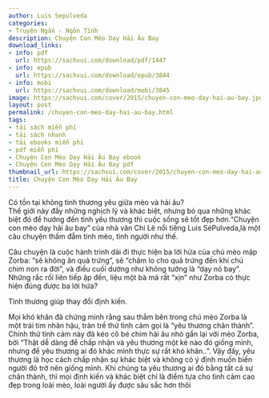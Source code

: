 ```yaml
---
author: Luis Sepulveda
categories:
- Truyện Ngắn - Ngôn Tình
description: Chuyện Con Mèo Dạy Hải Âu Bay
download_links:
- info: pdf
  url: https://sachvui.com/download/pdf/1447
- info: epub
  url: https://sachvui.com/download/epub/3844
- info: mobi
  url: https://sachvui.com/download/mobi/3845
image: https://sachvui.com/cover/2015/chuyen-con-meo-day-hai-au-bay.jpg
layout: post
permalink: /chuyen-con-meo-day-hai-au-bay.html
tags:
- tải sách miễn phí
- tải sách nhanh
- tải ebooks miễn phí
- pdf miễn phí
- Chuyện Con Mèo Dạy Hải Âu Bay ebook
- Chuyện Con Mèo Dạy Hải Âu Bay pdf
thumbnail_url: https://sachvui.com/cover/2015/chuyen-con-meo-day-hai-au-bay.jpg
title: Chuyện Con Mèo Dạy Hải Âu Bay
---
```


 <div class="item-desc text-justify"> <p>Có tồn tại không tình thương yêu giữa mèo và hải âu?<br>Thế giới này đầy những nghịch lý và khác biệt, nhưng bỏ qua những khác biệt đó để hướng đến tình yêu thương thì cuộc sống sẽ tốt đẹp hơn.“Chuyện con mèo dạy hải âu bay” của nhà văn Chi Lê nổi tiếng Luis SéPulveda<a target="_blank" href="https://tiki.vn/trung-thu-so-tay-tacke-task-pack-3-p156286.html">.</a>là một câu chuyện thấm đẫm tình mèo, tình người như thế.</p><p>Câu chuyện là cuộc hành trình dài đi thực hiện ba lời hứa của chú mèo mập Zorba: “sẽ không ăn quả trứng”, sẽ “chăm lo cho quả trứng đến khi chú chim non ra đời”, và điều cuối dường như không tưởng là “dạy nó bay”. Những rắc rối liên tiếp ập đến, liệu một bà má rất “xịn” như Zorba có thực hiện đúng được ba lời hứa?</p><p>Tình thương giúp thay đổi định kiến.</p><p>Mọi khó khăn đã chứng minh rằng sau thẳm bên trong chú mèo Zorba là một trái tim nhân hậu, tràn trề thứ tình cảm gọi là “yêu thương chân thành”. Chính thứ tình cảm này đã kéo cô bé chim hải âu nhỏ gần lại với mèo Zorba, bởi “Thật dễ dàng để chấp nhận và yêu thương một kẻ nào đó giống mình, nhưng để yêu thương ai đó khác mình thực sự rất khó khăn..”. Vậy đấy, yêu thương là học cách chấp nhận sự khác biệt và không có ý định muốn biến người đó trở nên giống mình. Khi chúng ta yêu thương ai đó bằng tất cả sự chân thành, thì mọi định kiến và khác biệt chỉ là điểm tựa cho tình cảm cao đẹp trong loài mèo, loài người ấy được sâu sắc hơn thôi</p> </div>